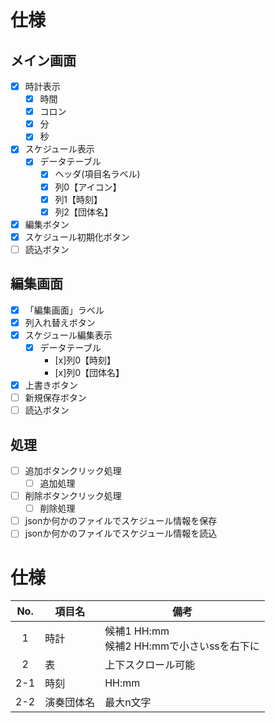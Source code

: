# 仕様
## メイン画面
- [x] 時計表示
  - [x] 時間
  - [x] コロン
  - [x] 分
  - [x] 秒
- [x] スケジュール表示
  - [x] データテーブル
    - [x] ヘッダ(項目名ラベル)
    - [x] 列0【アイコン】
    - [x] 列1【時刻】
    - [x] 列2【団体名】
- [x] 編集ボタン
- [x] スケジュール初期化ボタン
- [ ] 読込ボタン
## 編集画面
- [x] 「編集画面」ラベル
- [x] 列入れ替えボタン
- [x] スケジュール編集表示
  - [x] データテーブル
    - [x]列0【時刻】
    - [x]列0【団体名】
- [x] 上書きボタン
- [ ] 新規保存ボタン
- [ ] 読込ボタン

## 処理
- [ ] 追加ボタンクリック処理
  - [ ] 追加処理
- [ ] 削除ボタンクリック処理
  - [ ] 削除処理
- [ ] jsonか何かのファイルでスケジュール情報を保存
- [ ] jsonか何かのファイルでスケジュール情報を読込
# 仕様

|No.|項目名|備考|
|:---:|---|---|
|1|時計|候補1 HH:mm<br>候補2 HH:mmで小さいssを右下に|
|2|表|上下スクロール可能|
|2-1|時刻|HH:mm|
|2-2|演奏団体名|最大n文字|

